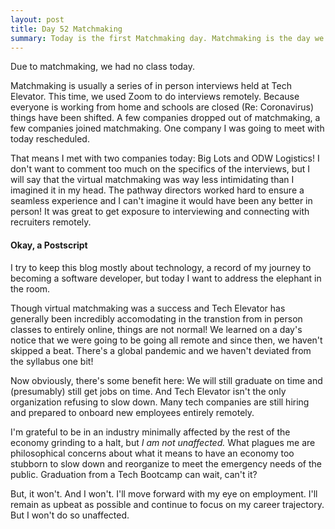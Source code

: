 ```yaml
---
layout: post
title: Day 52 Matchmaking
summary: Today is the first Matchmaking day. Matchmaking is the day we meet with many companies in a sort of professional speed dating. This time, it'll be all virutal!
---
```

Due to matchmaking, we had no class today. 

Matchmaking is usually a series of in person interviews held at Tech Elevator. This time, we used Zoom to do interviews remotely. Because everyone is working from home and schools are closed (Re: Coronavirus) things have been shifted. A few companies dropped out of matchmaking, a few companies joined matchmaking. One company I was going to meet with today rescheduled. 

That means I met with two companies today: Big Lots and ODW Logistics! I don't want to comment too much on the specifics of the interviews, but I will say that the virtual matchmaking was way less intimidating than I imagined it in my head. The pathway directors worked hard to ensure a seamless experience and I can't imagine it would have been any better in person! It was great to get exposure to interviewing and connecting with recruiters remotely. 

#### Okay, a Postscript
I try to keep this blog mostly about technology, a record of my journey to becoming a software developer, but today I want to address the elephant in the room. 

Though virtual matchmaking was a success and Tech Elevator has generally been incredibly accomodating in the transtion from in person classes to entirely online, things are not normal! We learned on a day's notice that we were going to be going all remote and since then, we haven't skipped a beat. There's a global pandemic and we haven't deviated from the syllabus one bit! 

Now obviously, there's some benefit here: We will still graduate on time and (presumably) still get jobs on time. And Tech Elevator isn't the only organization refusing to slow down. Many tech companies are still hiring and prepared to onboard new employees entirely remotely. 

I'm grateful to be in an industry minimally affected by the rest of the economy grinding to a halt, but *I am not unaffected.* What plagues me are philosophical concerns about what it means to have an economy too stubborn to slow down and reorganize to meet the emergency needs of the public. Graduation from a Tech Bootcamp can wait, can't it? 

But, it won't. And I won't. I'll move forward with my eye on employment. I'll remain as upbeat as possible and continue to focus on my career trajectory. But I won't do so unaffected. 